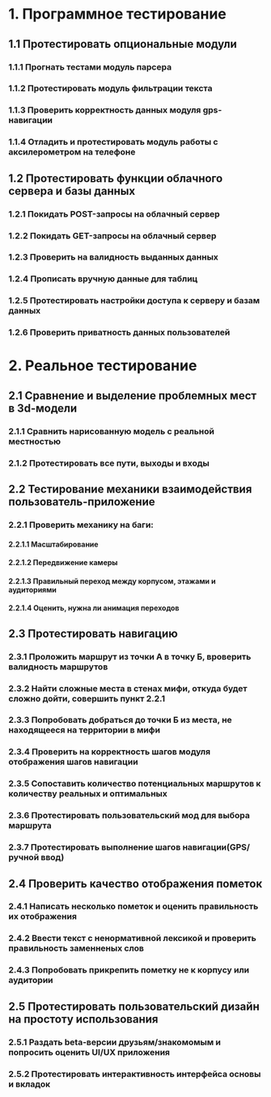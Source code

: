 <!-- # Кейс тестирования модуля фильтра нецензурной лексики
## 1. Найти словарь матных слов
## 2. Включить множество из 1. в любой текст (Lorem ipsum)
## 3. Определить незамененные нецензурные слова
## 4. Влючить корни незамененных слов в список гланых корней

# Автоматизация процесса
## Написать модуль прогона текстов и выявлять незамененные слова -->

# 1. Программное тестирование

## 1.1 Протестировать опциональные модули
### 1.1.1 Прогнать тестами модуль парсера
### 1.1.2 Протестировать модуль фильтрации текста
### 1.1.3 Проверить корректность данных модуля gps-навигации
### 1.1.4 Отладить и протестировать модуль работы с аксилерометром на телефоне

## 1.2 Протестировать функции облачного сервера и базы данных
### 1.2.1 Покидать POST-запросы на облачный сервер
### 1.2.2 Покидать GET-запросы на облачный сервер
### 1.2.3 Проверить на валидность выданных данных
### 1.2.4 Прописать вручную данные для таблиц
### 1.2.5 Протестировать настройки доступа к серверу и базам данных
### 1.2.6 Проверить приватность данных пользователей


# 2. Реальное тестирование

## 2.1 Сравнение и выделение проблемных мест в 3d-модели
### 2.1.1 Сравнить нарисованную модель c реальной местностью
### 2.1.2 Протестировать все пути, выходы и входы

## 2.2 Тестирование механики взаимодействия пользователь-приложение
### 2.2.1 Проверить механику на баги:
#### 2.2.1.1 Масштабирование
#### 2.2.1.2 Передвижение камеры
#### 2.2.1.3 Правильный переход между корпусом, этажами и аудиториями
#### 2.2.1.4 Оценить, нужна ли анимация переходов

## 2.3 Протестировать навигацию
### 2.3.1 Проложить маршрут из точки А в точку Б, вроверить валидность маршрутов
### 2.3.2 Найти сложные места в стенах мифи, откуда будет сложно дойти, совершить пункт 2.2.1
### 2.3.3 Попробовать добраться до точки Б из места, не находящееся на территории в мифи
### 2.3.4 Проверить на корректность шагов модуля отображения шагов навигации
### 2.3.5 Сопоставить количество потенциальных маршрутов к количеству реальных и оптимальных
### 2.3.6 Протестировать пользовательский мод для выбора маршрута
### 2.3.7 Протестировать выполнение шагов навигации(GPS/ручной ввод)

## 2.4 Проверить качество отображения пометок
### 2.4.1 Написать несколько пометок и оценить правильность их отображения
### 2.4.2 Ввести текст с ненормативной лексикой и проверить правильность заменненых слов
### 2.4.3 Попробовать прикрепить пометку не к корпусу или аудитории

## 2.5 Протестировать пользовательский дизайн на простоту использования
### 2.5.1 Раздать beta-версии друзьям/знакомомым и попросить оценить UI/UX приложения
### 2.5.2 Протестировать интерактивность интерфейса основы и вкладок